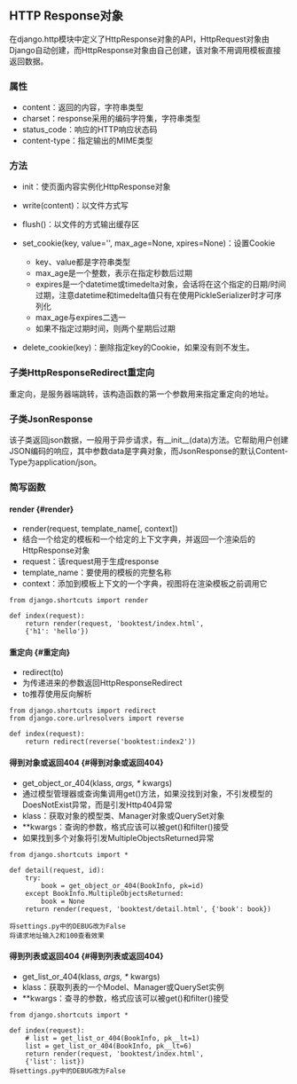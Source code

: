 ## HTTP Response对象

在django.http模块中定义了HttpResponse对象的API，HttpRequest对象由Django自动创建，而HttpResponse对象由自己创建，该对象不用调用模板直接返回数据。

### 属性

* content：返回的内容，字符串类型
* charset：response采用的编码字符集，字符串类型
* status\_code：响应的HTTP响应状态码
* content-type：指定输出的MIME类型

### 方法

* init：使页面内容实例化HttpResponse对象
* write\(content\)：以文件方式写
* flush\(\)：以文件的方式输出缓存区
* set\_cookie\(key, value='', max\_age=None, xpires=None\)：设置Cookie

  * key、value都是字符串类型
  * max\_age是一个整数，表示在指定秒数后过期
  * expires是一个datetime或timedelta对象，会话将在这个指定的日期/时间过期，注意datetime和timedelta值只有在使用PickleSerializer时才可序列化
  * max\_age与expires二选一
  * 如果不指定过期时间，则两个星期后过期

* delete\_cookie\(key\)：删除指定key的Cookie，如果没有则不发生。

### 子类HttpResponseRedirect重定向

重定向，是服务器端跳转，该构造函数的第一个参数用来指定重定向的地址。

### 子类JsonResponse

该子类返回json数据，一般用于异步请求，有_\_init_\_\(data\)方法。它帮助用户创建JSON编码的响应，其中参数data是字典对象，而JsonResponse的默认Content-Type为application/json。

### 简写函数

#### render {#render}

* render\(request, template\_name\[, context\]\)
* 结合一个给定的模板和一个给定的上下文字典，并返回一个渲染后的HttpResponse对象
* request：该request用于生成response
* template\_name：要使用的模板的完整名称
* context：添加到模板上下文的一个字典，视图将在渲染模板之前调用它

```
from django.shortcuts import render

def index(request):
    return render(request, 'booktest/index.html', 
    {'h1': 'hello'})
```

#### 重定向 {#重定向}

* redirect\(to\)
* 为传递进来的参数返回HttpResponseRedirect
* to推荐使用反向解析

```
from django.shortcuts import redirect
from django.core.urlresolvers import reverse

def index(request):
    return redirect(reverse('booktest:index2'))
```

#### 得到对象或返回404 {#得到对象或返回404}

* get\_object\_or\_404\(klass,
  _args, \*_
  kwargs\)
* 通过模型管理器或查询集调用get\(\)方法，如果没找到对象，不引发模型的DoesNotExist异常，而是引发Http404异常
* klass：获取对象的模型类、Manager对象或QuerySet对象
* \*\*kwargs：查询的参数，格式应该可以被get\(\)和filter\(\)接受
* 如果找到多个对象将引发MultipleObjectsReturned异常

```
from django.shortcuts import *

def detail(request, id):
    try:
        book = get_object_or_404(BookInfo, pk=id)
    except BookInfo.MultipleObjectsReturned:
        book = None
    return render(request, 'booktest/detail.html', {'book': book})

将settings.py中的DEBUG改为False
将请求地址输入2和100查看效果
```

#### 得到列表或返回404 {#得到列表或返回404}

* get\_list\_or\_404\(klass,
  _args, \*_
  kwargs\)
* klass：获取列表的一个Model、Manager或QuerySet实例
* \*\*kwargs：查寻的参数，格式应该可以被get\(\)和filter\(\)接受

```
from django.shortcuts import *

def index(request):
    # list = get_list_or_404(BookInfo, pk__lt=1)
    list = get_list_or_404(BookInfo, pk__lt=6)
    return render(request, 'booktest/index.html', 
    {'list': list})
将settings.py中的DEBUG改为False
```



